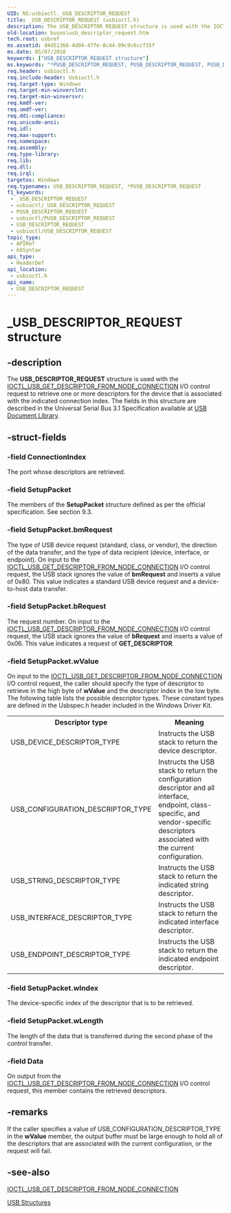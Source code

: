 ```yaml
---
UID: NS:usbioctl._USB_DESCRIPTOR_REQUEST
title: _USB_DESCRIPTOR_REQUEST (usbioctl.h)
description: The USB_DESCRIPTOR_REQUEST structure is used with the IOCTL_USB_GET_DESCRIPTOR_FROM_NODE_CONNECTION I/O control request to retrieve one or more descriptors for the device that is associated with the indicated connection index.
old-location: buses\usb_descriptor_request.htm
tech.root: usbref
ms.assetid: d4d51366-4d04-47fe-8c44-09c9c6ccf35f
ms.date: 05/07/2018
keywords: ["USB_DESCRIPTOR_REQUEST structure"]
ms.keywords: "*PUSB_DESCRIPTOR_REQUEST, PUSB_DESCRIPTOR_REQUEST, PUSB_DESCRIPTOR_REQUEST structure pointer [Buses], USB_DESCRIPTOR_REQUEST, USB_DESCRIPTOR_REQUEST structure [Buses], _USB_DESCRIPTOR_REQUEST, buses.usb_descriptor_request, usbioctl/PUSB_DESCRIPTOR_REQUEST, usbioctl/USB_DESCRIPTOR_REQUEST, usbstrct_b5a96c38-53d8-4d08-849b-d6c8c4b69c72.xml"
req.header: usbioctl.h
req.include-header: Usbioctl.h
req.target-type: Windows
req.target-min-winverclnt: 
req.target-min-winversvr: 
req.kmdf-ver: 
req.umdf-ver: 
req.ddi-compliance: 
req.unicode-ansi: 
req.idl: 
req.max-support: 
req.namespace: 
req.assembly: 
req.type-library: 
req.lib: 
req.dll: 
req.irql: 
targetos: Windows
req.typenames: USB_DESCRIPTOR_REQUEST, *PUSB_DESCRIPTOR_REQUEST
f1_keywords:
 - _USB_DESCRIPTOR_REQUEST
 - usbioctl/_USB_DESCRIPTOR_REQUEST
 - PUSB_DESCRIPTOR_REQUEST
 - usbioctl/PUSB_DESCRIPTOR_REQUEST
 - USB_DESCRIPTOR_REQUEST
 - usbioctl/USB_DESCRIPTOR_REQUEST
topic_type:
 - APIRef
 - kbSyntax
api_type:
 - HeaderDef
api_location:
 - usbioctl.h
api_name:
 - USB_DESCRIPTOR_REQUEST
---
```


# _USB_DESCRIPTOR_REQUEST structure


## -description

The <b>USB_DESCRIPTOR_REQUEST</b> structure is used with the <a href="https://docs.microsoft.com/windows-hardware/drivers/ddi/usbioctl/ni-usbioctl-ioctl_usb_get_descriptor_from_node_connection">IOCTL_USB_GET_DESCRIPTOR_FROM_NODE_CONNECTION</a> I/O control request to retrieve one or more descriptors for the device that is associated with the indicated connection index. The fields in this structure are described in the Universal Serial Bus 3.1 Specification available at [USB Document Library](https://www.usb.org/documents).

## -struct-fields

### -field ConnectionIndex

The port whose descriptors are retrieved.

### -field SetupPacket

The members of the <b>SetupPacket</b> structure defined as per the official specification. See section 9.3.

### -field SetupPacket.bmRequest

The type of USB device request (standard, class, or vendor), the direction of the data transfer, and the type of data recipient (device, interface, or endpoint). On input to the <a href="https://docs.microsoft.com/windows-hardware/drivers/ddi/usbioctl/ni-usbioctl-ioctl_usb_get_descriptor_from_node_connection">IOCTL_USB_GET_DESCRIPTOR_FROM_NODE_CONNECTION</a> I/O control request, the USB stack ignores the value of <b>bmRequest</b> and inserts a value of 0x80. This value indicates a standard USB device request and a device-to-host data transfer.

### -field SetupPacket.bRequest

The request number. On input to the <a href="https://docs.microsoft.com/windows-hardware/drivers/ddi/usbioctl/ni-usbioctl-ioctl_usb_get_descriptor_from_node_connection">IOCTL_USB_GET_DESCRIPTOR_FROM_NODE_CONNECTION</a> I/O control request, the USB stack ignores the value of <b>bRequest</b> and inserts a value of 0x06. This value indicates a request of <b>GET_DESCRIPTOR</b>.

### -field SetupPacket.wValue

On input to the <a href="https://docs.microsoft.com/windows-hardware/drivers/ddi/usbioctl/ni-usbioctl-ioctl_usb_get_descriptor_from_node_connection">IOCTL_USB_GET_DESCRIPTOR_FROM_NODE_CONNECTION</a> I/O control request, the caller should specify the type of descriptor to retrieve in the high byte of <b>wValue</b> and the descriptor index in the low byte. The following table lists the possible descriptor types. These constant types are defined in the Usbspec.h header included in the Windows Driver Kit.

<table>
<tr>
<th>Descriptor type</th>
<th>Meaning</th>
</tr>
<tr>
<td>
USB_DEVICE_DESCRIPTOR_TYPE

</td>
<td>
Instructs the USB stack to return the device descriptor.

</td>
</tr>
<tr>
<td>
USB_CONFIGURATION_DESCRIPTOR_TYPE

</td>
<td>
Instructs the USB stack to return the configuration descriptor and all interface, endpoint, class-specific, and vendor-specific descriptors associated with the current configuration.

</td>
</tr>
<tr>
<td>
USB_STRING_DESCRIPTOR_TYPE

</td>
<td>
Instructs the USB stack to return the indicated string descriptor.

</td>
</tr>
<tr>
<td>
USB_INTERFACE_DESCRIPTOR_TYPE

</td>
<td>
Instructs the USB stack to return the indicated interface descriptor.

</td>
</tr>
<tr>
<td>
USB_ENDPOINT_DESCRIPTOR_TYPE

</td>
<td>
Instructs the USB stack to return the indicated endpoint descriptor.

</td>
</tr>
</table>

### -field SetupPacket.wIndex

The device-specific index of the descriptor that is to be retrieved.

### -field SetupPacket.wLength

The length of the data that is transferred during the second phase of the control transfer.

### -field Data

On output from the <a href="https://docs.microsoft.com/windows-hardware/drivers/ddi/usbioctl/ni-usbioctl-ioctl_usb_get_descriptor_from_node_connection">IOCTL_USB_GET_DESCRIPTOR_FROM_NODE_CONNECTION</a> I/O control request, this member contains the retrieved descriptors.

## -remarks

If the caller specifies a value of USB_CONFIGURATION_DESCRIPTOR_TYPE in the <b>wValue</b> member, the output buffer must be large enough to hold all of the descriptors that are associated with the current configuration, or the request will fail.

## -see-also

<a href="https://docs.microsoft.com/windows-hardware/drivers/ddi/usbioctl/ni-usbioctl-ioctl_usb_get_descriptor_from_node_connection">IOCTL_USB_GET_DESCRIPTOR_FROM_NODE_CONNECTION</a>



<a href="https://docs.microsoft.com/windows-hardware/drivers/ddi/index">USB Structures</a>

